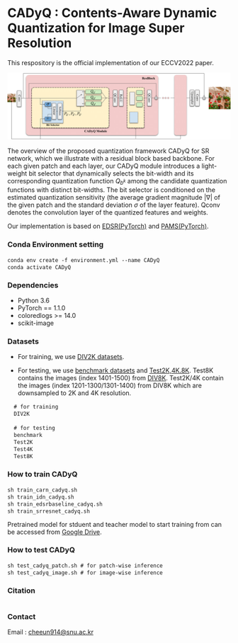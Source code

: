 # CADyQ : Contents-Aware Dynamic Quantization for Image Super Resolution

This respository is the official implementation of our ECCV2022 paper.
<!-- [paper](). -->

![The framework of our paper.](https://github.com/Cheeun/CADyQ/blob/main/visualization/method-overview.png)
<!-- (https://raw.githubusercontent.com/Cheeun/CADyQ/visualization/method-overview.png) -->



The overview of the proposed quantization framework CADyQ for SR network, which we illustrate with a residual block based backbone.
For each given patch and each layer, our CADyQ module introduces a light-weight bit selector that dynamically selects the bit-width and its corresponding quantization function $Q_{b^{k}}$ among the candidate quantization functions with distinct bit-widths.
The bit selector is conditioned on the estimated quantization sensitivity (the average gradient magnitude ${|\nabla{}|}$ of the given patch 
and the standard deviation ${\sigma}$ of the layer feature).
Qconv denotes the convolution layer of the quantized features and weights. 

Our implementation is based on [EDSR(PyTorch)](https://github.com/thstkdgus35/EDSR-PyTorch) and [PAMS(PyTorch)](https://github.com/colorjam/PAMS).



### Conda Environment setting
```
conda env create -f environment.yml --name CADyQ
conda activate CADyQ
```

### Dependencies
* Python 3.6
* PyTorch == 1.1.0
* coloredlogs >= 14.0
* scikit-image


### Datasets
* For training, we use [DIV2K datasets](https://cv.snu.ac.kr/research/EDSR/DIV2K.tar).

* For testing, we use [benchmark datasets](https://cv.snu.ac.kr/research/EDSR/benchmark.tar) and [Test2K,4K.8K](https://drive.google.com/drive/folders/18b3QKaDJdrd9y0KwtrWU2Vp9nHxvfTZH?usp=sharing).
Test8K contains the images (index 1401-1500) from [DIV8K](https://competitions.codalab.org/competitions/22217#participate). Test2K/4K contain the images (index 1201-1300/1301-1400) from DIV8K which are downsampled to 2K and 4K resolution.

```
  # for training
  DIV2K 

  # for testing
  benchmark
  Test2K
  Test4K
  Test8K
```




### How to train CADyQ
```
sh train_carn_cadyq.sh
sh train_idn_cadyq.sh
sh train_edsrbaseline_cadyq.sh
sh train_srresnet_cadyq.sh
```
Pretrained model for stduent and teacher model to start training from can be accessed from [Google Drive](https://drive.google.com/drive/folders/1nPVdcqLqcaq-fp3Kg04WCUKav0PFER6x?usp=sharing).


### How to test CADyQ
```
sh test_cadyq_patch.sh # for patch-wise inference
sh test_cadyq_image.sh # for image-wise inference
```
<!-- TODO -->
<!-- Our pretrained model can be accessed from [Google Drive](https://drive.google.com/drive/folders/1nPVdcqLqcaq-fp3Kg04WCUKav0PFER6x?usp=sharing). -->



### Citation
```

```

### Contact
Email : cheeun914@snu.ac.kr 
